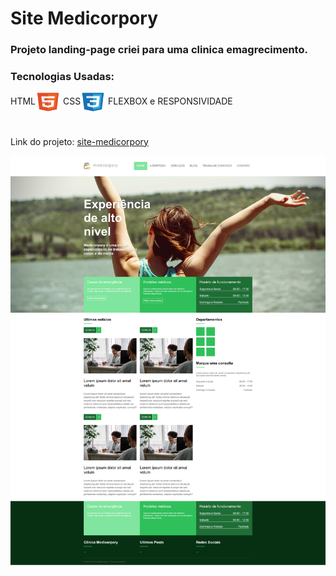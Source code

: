 # Site Medicorpory

### Projeto landing-page criei para uma clinica emagrecimento.

### Tecnologias Usadas:

<div>
  HTML<img align="center" alt="Paulo-HTML" height="30" width="40" src="https://raw.githubusercontent.com/devicons/devicon/master/icons/html5/html5-original.svg" alt="Paulo-HTML" />
  CSS<img align="center" alt="Paulo-CSS" height="30" width="40" src="https://raw.githubusercontent.com/devicons/devicon/master/icons/css3/css3-original.svg" alt="Paulo-CSS" />
  FLEXBOX e RESPONSIVIDADE
</div>

#

Link do projeto: <a href="">site-medicorpory</a>

<img src="https://github.com/paulogilvan/medicorpory-site/blob/master/assets/images/layout.png?raw=true" />
